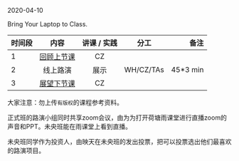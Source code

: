 2020-04-10

Bring Your Laptop to Class. 



|  时间段  |  内容    | 讲课 / 实践     |  分工  |备注       |
| :---     |   :----:    |   :----:    |    :----:    |       ---: |
|    1     | [回顾上节课](../WW7/WW7-Plan.md)     |  CZ   |          |        |
|    2     |  线上路演 |  展示   |    WH/CZ/TAs     |   45*3 min     |
|    3     | [展望下节课](../WW9/WW9-Plan.md)     |  CZ   |          |        |


大家注意：勿上传``有版权``的课程参考资料。


正式班的路演小组同时共享zoom会议，由为为打开荷塘雨课堂进行直播zoom的声音和PPT。未央班能在雨课堂上看到直播。

未央班同学作为投资人，由映天在未央班的发出投票，把可以投票选出他们最喜欢的路演项目。


